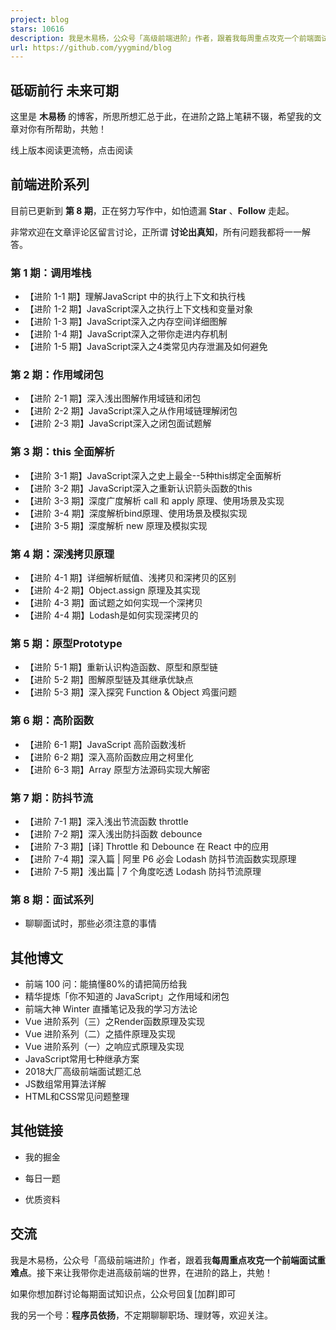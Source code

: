 ```yaml
---
project: blog
stars: 10616
description: 我是木易杨，公众号「高级前端进阶」作者，跟着我每周重点攻克一个前端面试重难点。接下来让我带你走进高级前端的世界，在进阶的路上，共勉！
url: https://github.com/yygmind/blog
---
```


砥砺前行 未来可期
---------

这里是 **木易杨** 的博客，所思所想汇总于此，在进阶之路上笔耕不辍，希望我的文章对你有所帮助，共勉！

线上版本阅读更流畅，点击阅读

  

前端进阶系列
------

目前已更新到 **第 8 期**，正在努力写作中，如怕遗漏 **Star** 、**Follow** 走起。

非常欢迎在文章评论区留言讨论，正所谓 **讨论出真知**，所有问题我都将一一解答。

  

### 第 1 期：调用堆栈

-   【进阶 1-1 期】理解JavaScript 中的执行上下文和执行栈
-   【进阶 1-2 期】JavaScript深入之执行上下文栈和变量对象
-   【进阶 1-3 期】JavaScript深入之内存空间详细图解
-   【进阶 1-4 期】JavaScript深入之带你走进内存机制
-   【进阶 1-5 期】JavaScript深入之4类常见内存泄漏及如何避免

  

### 第 2 期：作用域闭包

-   【进阶 2-1 期】深入浅出图解作用域链和闭包
-   【进阶 2-2 期】JavaScript深入之从作用域链理解闭包
-   【进阶 2-3 期】JavaScript深入之闭包面试题解

  

### 第 3 期：this 全面解析

-   【进阶 3-1 期】JavaScript深入之史上最全--5种this绑定全面解析
-   【进阶 3-2 期】JavaScript深入之重新认识箭头函数的this
-   【进阶 3-3 期】深度广度解析 call 和 apply 原理、使用场景及实现
-   【进阶 3-4 期】深度解析bind原理、使用场景及模拟实现
-   【进阶 3-5 期】深度解析 new 原理及模拟实现

  

### 第 4 期：深浅拷贝原理

-   【进阶 4-1 期】详细解析赋值、浅拷贝和深拷贝的区别
-   【进阶 4-2 期】Object.assign 原理及其实现
-   【进阶 4-3 期】面试题之如何实现一个深拷贝
-   【进阶 4-4 期】Lodash是如何实现深拷贝的

  

### 第 5 期：原型Prototype

-   【进阶 5-1 期】重新认识构造函数、原型和原型链
-   【进阶 5-2 期】图解原型链及其继承优缺点
-   【进阶 5-3 期】深入探究 Function & Object 鸡蛋问题

  

### 第 6 期：高阶函数

-   【进阶 6-1 期】JavaScript 高阶函数浅析
-   【进阶 6-2 期】深入高阶函数应用之柯里化
-   【进阶 6-3 期】Array 原型方法源码实现大解密

  

### 第 7 期：防抖节流

-   【进阶 7-1 期】深入浅出节流函数 throttle
-   【进阶 7-2 期】深入浅出防抖函数 debounce
-   【进阶 7-3 期】\[译\] Throttle 和 Debounce 在 React 中的应用
-   【进阶 7-4 期】深入篇 | 阿里 P6 必会 Lodash 防抖节流函数实现原理
-   【进阶 7-5 期】浅出篇 | 7 个角度吃透 Lodash 防抖节流原理

  

### 第 8 期：面试系列

-   聊聊面试时，那些必须注意的事情

  

其他博文
----

-   前端 100 问：能搞懂80%的请把简历给我
-   精华提炼「你不知道的 JavaScript」之作用域和闭包
-   前端大神 Winter 直播笔记及我的学习方法论
-   Vue 进阶系列（三）之Render函数原理及实现
-   Vue 进阶系列（二）之插件原理及实现
-   Vue 进阶系列（一）之响应式原理及实现
-   JavaScript常用七种继承方案
-   2018大厂高级前端面试题汇总
-   JS数组常用算法详解
-   HTML和CSS常见问题整理

  

其他链接
----

-   我的掘金
    
-   每日一题
    
-   优质资料
    

  

交流
--

我是木易杨，公众号「高级前端进阶」作者，跟着我**每周重点攻克一个前端面试重难点**。接下来让我带你走进高级前端的世界，在进阶的路上，共勉！

如果你想加群讨论每期面试知识点，公众号回复\[加群\]即可

我的另一个号：**程序员依扬**，不定期聊聊职场、理财等，欢迎关注。
